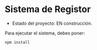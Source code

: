 <h1> Sistema de Registor</h1>

- Estado del proyecto: EN construcción.

Para ejecutar el sistema, debes poner:

```npm install```
